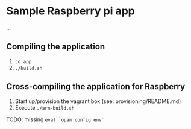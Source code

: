 
# Sample Raspberry pi app

...

## Compiling the application

1. `cd app`
2. `./build.sh`

## Cross-compiling the application for Raspberry

1. Start up/provision the vagrant box (see: provisioning/README.md)
2. Execute `./arm-build.sh`

TODO: missing ```eval `opam config env` ```
